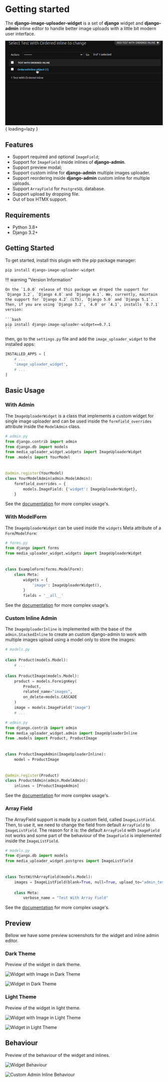 # Getting started

The **django-image-uploader-widget** is a set of **django** widget and **django-admin** inline editor to handle better image uploads with a little bit modern user interface.

<div class="images-container" markdown="block">

![Preview](./_images/behaviour_inline.gif){ loading=lazy }

</div>

## Features

- Support required and optional `ImageField`;
- Support for `ImageField` inside inlines of **django-admin**.
- Support preview modal;
- Support custom inline for **django-admin** multiple images uploader.
- Support reordering inside **django-admin** custom inline for multiple uploads.
- Support `ArrayField` for `PostgreSQL` database.
- Support upload by dropping file.
- Out of box HTMX support.

## Requirements

- Python 3.8+
- Django 3.2+

## Getting Started

To get started, install this plugin with the pip package manager:

```sh
pip install django-image-uploader-widget
```

!!! warning "Version Information"

    On the `1.0.0` release of this package we droped the support for `Django 3.2`, `Django 4.0` and `Django 4.1`. We, currently, maintain the support for `Django 4.2` (LTS), `Django 5.0` and `Django 5.1`. Then, if you are using `Django 3.2`, `4.0` or `4.1`, installs `0.7.1` version:

    ```bash
    pip install django-image-uploader-widget==0.7.1
    ```

then, go to the `settings.py` file and add the `image_uploader_widget` to the installed apps:

```python
INSTALLED_APPS = [
    # ...
    'image_uploader_widget',
    # ...
]
```

## Basic Usage

### With Admin

The `ImageUploaderWidget` is a class that implements a custom widget for single image uploader and can be used inside the `formfield_overrides` attribute inside the `ModelAdmin` class.

```python
# admin.py
from django.contrib import admin
from django.db import models
from media_uploader_widget.widgets import ImageUploaderWidget
from .models import YourModel


@admin.register(YourModel)
class YourModelAdmin(admin.ModelAdmin):
    formfield_overrides = {
        models.ImageField: {'widget': ImageUploaderWidget},
    }
```
See the [documentation](./widget/01-resumed.md) for more complex usage's.


### With ModelForm

The `ImageUploaderWidget` can be used inside the `widgets` Meta attribute of a `Form`/`ModelForm`:

```python
# forms.py
from django import forms
from media_uploader_widget.widgets import ImageUploaderWidget


class ExampleForm(forms.ModelForm):
    class Meta:
        widgets = {
            'image': ImageUploaderWidget(),
        }
        fields = '__all__'
```

See the [documentation](./widget/01-resumed.md) for more complex usage's.

### Custom Inline Admin

The `ImageUploaderInline` is implemented with the base of the `admin.StackedInline` to create an custom django-admin to work with multiple images upload using a model only to store the images:

```python
# models.py

class Product(models.Model):
    # ...

class ProductImage(models.Model):
    product = models.ForeignKey(
        Product,
        related_name="images",
        on_delete=models.CASCADE
    )
    image = models.ImageField("image")
    # ...
```

```python
# admin.py
from django.contrib import admin
from media_uploader_widget.admin import ImageUploaderInline
from .models import Product, ProductImage


class ProductImageAdmin(ImageUploaderInline):
    model = ProductImage


@admin.register(Product)
class ProductAdmin(admin.ModelAdmin):
    inlines = [ProductImageAdmin]
```

See the [documentation](./inline_admin/01-tutorial.md) for more complex usage's.

### Array Field

The ArrayField support is made by a custom field, called `ImageListField`. Then, to use it, we need to change the field from default `ArrayField` to `ImageListField`. The reason for it is: the default `ArrayField` with `ImageField` not works and some part of the behaviour of the `ImageField` is implemented inside the `ImageListField`.

```python
# models.py
from django.db import models
from media_uploader_widget.postgres import ImageListField


class TestWithArrayField(models.Model):
    images = ImageListField(blank=True, null=True, upload_to="admin_test")

    class Meta:
        verbose_name = "Test With Array Field"
```

See the [documentation](./array_field/01-tutorial.md) for more complex usage's.


## Preview

Bellow we have some preview screenshots for the widget and inline admin editor.

### Dark Theme

Preview of the widget in dark theme.

<div class="images-container" markdown="block">

![Widget with Image in Dark Theme](https://raw.githubusercontent.com/inventare/django-image-uploader-widget/main/docs/_images/widget_image_dark.png)

</div>

<div class="images-container" markdown="block">

![Widget in Dark Theme](https://raw.githubusercontent.com/inventare/django-image-uploader-widget/main/docs/_images/widget_dark.png)

</div>

### Light Theme

Preview of the widget in light theme.

<div class="images-container" markdown="block">

![Widget with Image in Light Theme](https://raw.githubusercontent.com/inventare/django-image-uploader-widget/main/docs/_images/widget_image.png)

</div>

<div class="images-container" markdown="block">

![Widget in Light Theme](https://raw.githubusercontent.com/inventare/django-image-uploader-widget/main/docs/_images/widget.png)

</div>

## Behaviour

Preview of the behaviour of the widget and inlines.

<div class="images-container" markdown="block">

![Widget Behaviour](https://raw.githubusercontent.com/inventare/django-image-uploader-widget/main/docs/_images/behaviour_widget.gif)

</div>

<div class="images-container" markdown="block">

![Custom Admin Inline Behaviour](https://raw.githubusercontent.com/inventare/django-image-uploader-widget/main/docs/_images/behaviour_inline.gif)

</div>
